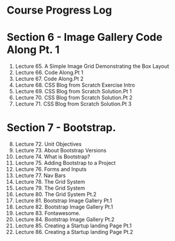# Course Progress Log
# Section 6 - Image Gallery Code Along Pt. 1
1.  Lecture 65. A Simple Image Grid Demonstrating the Box Layout
2.  Lecture 66. Code Along.Pt 1
3.  Lecture 67. Code Along.Pt 2
4.  Lecture 68. CSS Blog from Scratch Exercise Intro
5.  Lecture 69. CSS Blog from Scratch Solution.Pt 1
6.  Lecture 70. CSS Blog from Scratch Solution.Pt 2
7.  Lecture 71. CSS Blog from Scratch Solution.Pt 3

# Section 7 - Bootstrap.
8.  Lecture 72. Unit Objectives
9.  Lecture 73. About Bootstrap Versions
10. Lecture 74. What is Bootstrap?
11. Lecture 75. Adding Bootstrap to a Project
12. Lecture 76. Forms and Inputs
13. Lecture 77. Nav Bars
14. Lecture 78. The Grid System
15. Lecture 79. The Grid System
16. Lecture 80. The Grid System Pt.2
17. Lecture 81. Bootstrap Image Gallery Pt.1
18. Lecture 82. Bootstrap Image Gallery Pt.1
19. Lecture 83. Fontawesome.
20. Lecture 84. Bootstrap Image Gallery Pt.2
21. Lecture 85. Creating a Startup landing Page Pt.1
22. Lecture 86. Creating a Startup landing Page Pt.2



